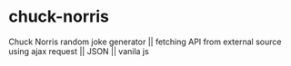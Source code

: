# chuck-norris
Chuck Norris random joke generator || fetching API from external source using ajax request || JSON || vanila js
